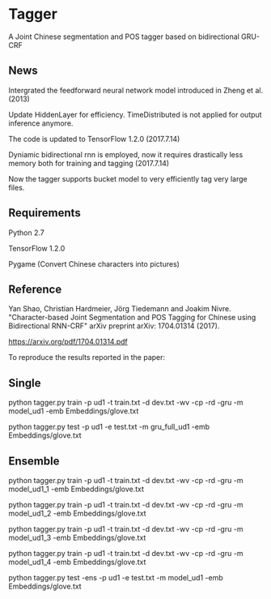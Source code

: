 # Tagger

A Joint Chinese segmentation and POS tagger based on bidirectional GRU-CRF

## News

Intergrated the feedforward neural network model introduced in Zheng et al. (2013)

Update HiddenLayer for efficiency. TimeDistributed is not applied for output inference anymore.

The code is updated to TensorFlow 1.2.0 (2017.7.14)

Dyniamic bidirectional rnn is employed, now it requires drastically less memory both for training and tagging (2017.7.14)

Now the tagger supports bucket model to very efficiently tag very large files. 

## Requirements

Python 2.7

TensorFlow 1.2.0

Pygame (Convert Chinese characters into pictures)

## Reference

Yan Shao, Christian Hardmeier, Jörg Tiedemann and Joakim Nivre. "Character-based Joint Segmentation and POS Tagging for Chinese using Bidirectional RNN-CRF" arXiv preprint arXiv: 1704.01314 (2017).

https://arxiv.org/pdf/1704.01314.pdf

To reproduce the results reported in the paper:

## Single

python tagger.py train -p ud1 -t train.txt -d dev.txt -wv -cp -rd -gru -m model_ud1 -emb Embeddings/glove.txt

python tagger.py test -p ud1 -e test.txt -m gru_full_ud1 -emb Embeddings/glove.txt

## Ensemble

python tagger.py train -p ud1 -t train.txt -d dev.txt -wv -cp -rd -gru -m model_ud1_1 -emb Embeddings/glove.txt

python tagger.py train -p ud1 -t train.txt -d dev.txt -wv -cp -rd -gru -m model_ud1_2 -emb Embeddings/glove.txt

python tagger.py train -p ud1 -t train.txt -d dev.txt -wv -cp -rd -gru -m model_ud1_3 -emb Embeddings/glove.txt

python tagger.py train -p ud1 -t train.txt -d dev.txt -wv -cp -rd -gru -m model_ud1_4 -emb Embeddings/glove.txt

python tagger.py test -ens -p ud1 -e test.txt -m model_ud1 -emb Embeddings/glove.txt
